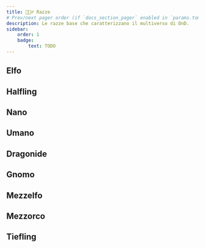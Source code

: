 ```yaml
---
title: 🧝🏻‍♂️ Razze
# Prev/next pager order (if `docs_section_pager` enabled in `params.toml`)
description: Le razze base che caratterizzano il multiverso di DnD.
sidebar:
    order: 1
    badge:
        text: TODO
---
```


## Elfo

## Halfling

## Nano

## Umano

## Dragonide

## Gnomo

## Mezzelfo

## Mezzorco

## Tiefling
